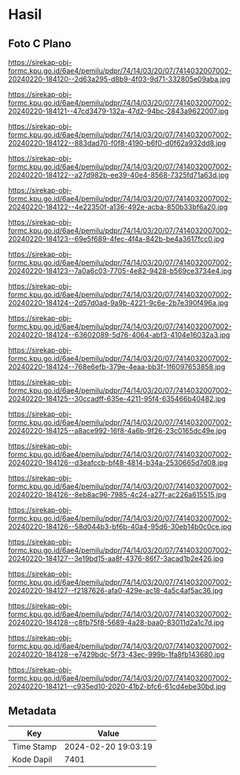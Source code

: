 # Hasil

## Foto C Plano

https://sirekap-obj-formc.kpu.go.id/6ae4/pemilu/pdpr/74/14/03/20/07/7414032007002-20240220-184120--2d63a295-d8b9-4f03-9d71-332805e09aba.jpg

https://sirekap-obj-formc.kpu.go.id/6ae4/pemilu/pdpr/74/14/03/20/07/7414032007002-20240220-184121--47cd3479-132a-47d2-94bc-2843a9622007.jpg

https://sirekap-obj-formc.kpu.go.id/6ae4/pemilu/pdpr/74/14/03/20/07/7414032007002-20240220-184122--883dad70-f0f8-4190-b6f0-d0f62a932dd8.jpg

https://sirekap-obj-formc.kpu.go.id/6ae4/pemilu/pdpr/74/14/03/20/07/7414032007002-20240220-184122--a27d982b-ee39-40e4-8568-7325fd71a63d.jpg

https://sirekap-obj-formc.kpu.go.id/6ae4/pemilu/pdpr/74/14/03/20/07/7414032007002-20240220-184122--4e22350f-a136-492e-acba-850b33bf6a20.jpg

https://sirekap-obj-formc.kpu.go.id/6ae4/pemilu/pdpr/74/14/03/20/07/7414032007002-20240220-184123--69e5f689-4fec-4f4a-842b-be4a3617fcc0.jpg

https://sirekap-obj-formc.kpu.go.id/6ae4/pemilu/pdpr/74/14/03/20/07/7414032007002-20240220-184123--7a0a6c03-7705-4e82-9428-b569ce3734e4.jpg

https://sirekap-obj-formc.kpu.go.id/6ae4/pemilu/pdpr/74/14/03/20/07/7414032007002-20240220-184124--2d57d0ad-9a9b-4221-9c6e-2b7e390f496a.jpg

https://sirekap-obj-formc.kpu.go.id/6ae4/pemilu/pdpr/74/14/03/20/07/7414032007002-20240220-184124--63602089-5d76-4064-abf3-4104e16032a3.jpg

https://sirekap-obj-formc.kpu.go.id/6ae4/pemilu/pdpr/74/14/03/20/07/7414032007002-20240220-184124--768e6efb-379e-4eaa-bb3f-1f6097653858.jpg

https://sirekap-obj-formc.kpu.go.id/6ae4/pemilu/pdpr/74/14/03/20/07/7414032007002-20240220-184125--30ccadff-635e-4211-95f4-635466b40482.jpg

https://sirekap-obj-formc.kpu.go.id/6ae4/pemilu/pdpr/74/14/03/20/07/7414032007002-20240220-184125--a8ace992-16f8-4a6b-9f26-23c0165dc49e.jpg

https://sirekap-obj-formc.kpu.go.id/6ae4/pemilu/pdpr/74/14/03/20/07/7414032007002-20240220-184126--d3eafccb-bf48-4814-b34a-2530665d7d08.jpg

https://sirekap-obj-formc.kpu.go.id/6ae4/pemilu/pdpr/74/14/03/20/07/7414032007002-20240220-184126--8eb8ac96-7985-4c24-a27f-ac226a615515.jpg

https://sirekap-obj-formc.kpu.go.id/6ae4/pemilu/pdpr/74/14/03/20/07/7414032007002-20240220-184126--58d044b3-bf6b-40a4-95d6-30eb14b0c0ce.jpg

https://sirekap-obj-formc.kpu.go.id/6ae4/pemilu/pdpr/74/14/03/20/07/7414032007002-20240220-184127--3e19bd15-aa8f-4376-86f7-3acad1b2e426.jpg

https://sirekap-obj-formc.kpu.go.id/6ae4/pemilu/pdpr/74/14/03/20/07/7414032007002-20240220-184127--f2187626-afa0-429e-ac18-4a5c4af5ac36.jpg

https://sirekap-obj-formc.kpu.go.id/6ae4/pemilu/pdpr/74/14/03/20/07/7414032007002-20240220-184128--c8fb75f8-5689-4a28-baa0-83011d2a1c7d.jpg

https://sirekap-obj-formc.kpu.go.id/6ae4/pemilu/pdpr/74/14/03/20/07/7414032007002-20240220-184128--e7429bdc-5f73-43ec-999b-1fa8fb143680.jpg

https://sirekap-obj-formc.kpu.go.id/6ae4/pemilu/pdpr/74/14/03/20/07/7414032007002-20240220-184121--c935ed10-2020-41b2-bfc6-61cd4ebe30bd.jpg


## Metadata

| Key        | Value               |
| ---------- | ------------------- |
| Time Stamp | 2024-02-20 19:03:19 |
| Kode Dapil | 7401                |



